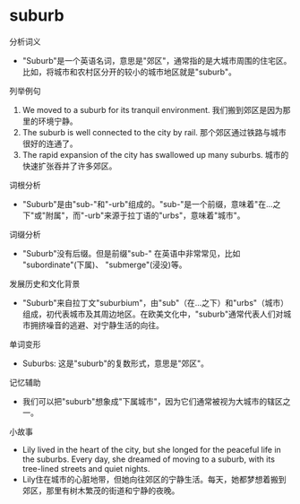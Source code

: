 # suburb

分析词义

  

*   "Suburb"是一个英语名词，意思是"郊区"，通常指的是大城市周围的住宅区。比如，将城市和农村区分开的较小的城市地区就是"suburb"。

  

列举例句

  

1.  We moved to a suburb for its tranquil environment. 我们搬到郊区是因为那里的环境宁静。
2.  The suburb is well connected to the city by rail. 那个郊区通过铁路与城市很好的连通了。
3.  The rapid expansion of the city has swallowed up many suburbs. 城市的快速扩张吞并了许多郊区。

  

词根分析

  

*   "Suburb"是由"sub-"和"-urb"组成的。"sub-"是一个前缀，意味着"在…之下"或"附属"，而"-urb"来源于拉丁语的"urbs"，意味着"城市"。

  

词缀分析

  

*   "Suburb"没有后缀。但是前缀"sub-" 在英语中非常常见，比如 "subordinate"(下属)、 "submerge"(浸没)等。

  

发展历史和文化背景

  

*   "Suburb"来自拉丁文"suburbium"，由"sub"（在...之下）和"urbs"（城市）组成，初代表城市及其周边地区。在欧美文化中，"suburb"通常代表人们对城市拥挤噪音的逃避、对宁静生活的向往。

  

单词变形

  

*   Suburbs: 这是"suburb"的复数形式，意思是"郊区"。

  

记忆辅助

  

*   我们可以把"suburb"想象成"下属城市"，因为它们通常被视为大城市的辖区之一。

  

小故事

  

*   Lily lived in the heart of the city, but she longed for the peaceful life in the suburbs. Every day, she dreamed of moving to a suburb, with its tree-lined streets and quiet nights.
*   Lily住在城市的心脏地带，但她向往郊区的宁静生活。每天，她都梦想着搬到郊区，那里有树木繁茂的街道和宁静的夜晚。
